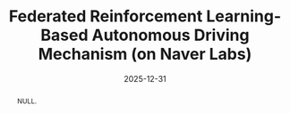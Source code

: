 ---
title: "Federated Reinforcement Learning-Based Autonomous Driving Mechanism (on Naver Labs)"
collection: publications
permalink: /publication/2024-ij5
date: 2025-12-31
venue: 'null'
# paperurl: ''
pubtype: 'international_journal'
# just display our icon symbols
link: 'https://www.naverlabs.com'
# code: 'https://github.com/FIVEYOUNGWOO/WiFiMobNet'
# github: 'https://github.com/FIVEYOUNGWOO/WiFiMobNet'
citation: '&quot;Federated Reinforcement Learning-Based Autonomous Driving Mechanism.&quot; 2025. (<u>Status: In progress</u>)'
excerpt_separator: ""
abstract: "NULL."
---
